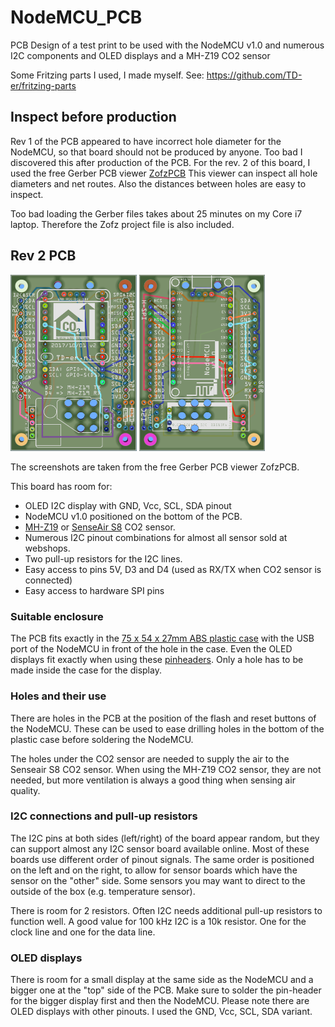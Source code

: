 # NodeMCU_PCB
PCB Design of a test print to be used with the NodeMCU v1.0 and numerous I2C components and OLED displays and a MH-Z19 CO2 sensor

Some Fritzing parts I used, I made myself. See: https://github.com/TD-er/fritzing-parts

## Inspect before production

Rev 1 of the PCB appeared to have incorrect hole diameter for the NodeMCU, so that board should not be produced by anyone.
Too bad I discovered this after production of the PCB.
For the rev. 2 of this board, I used the free Gerber PCB viewer [ZofzPCB](https://www.zofzpcb.com/)
This viewer can inspect all hole diameters and net routes.
Also the distances between holes are easy to inspect.

Too bad loading the Gerber files takes about 25 minutes on my Core i7 laptop. Therefore the Zofz project file is also included.

## Rev 2 PCB

<img src="screenshots/NodeMCU_PCB_board_rev2_CO2_board_rev2-top-ZofzPCB.png" width="40%" height="40%" /> <img src="screenshots/NodeMCU_PCB_board_rev2_CO2_board_rev2-bottom-ZofzPCB.png" width="40%" height="40%" />

The screenshots are taken from the free Gerber PCB viewer ZofzPCB.

This board has room for:
* OLED I2C display with GND, Vcc, SCL, SDA pinout 
* NodeMCU v1.0 positioned on the bottom of the PCB.
* [MH-Z19](http://www.winsen-sensor.com/products/ndir-co2-sensor/mh-z19.html) or [SenseAir S8](https://senseair.com/products/size-counts/s8-residential/) CO2 sensor.
* Numerous I2C pinout combinations for almost all sensor sold at webshops.
* Two pull-up resistors for the I2C lines.
* Easy access to pins 5V, D3 and D4 (used as RX/TX when CO2 sensor is connected)
* Easy access to hardware SPI pins

### Suitable enclosure
The PCB fits exactly in the [75 x 54 x 27mm ABS plastic case](https://www.banggood.com/10pcs-DIY-Plastic-Project-Housing-Electronic-Junction-Case-Power-Supply-Box-p-1168741.html?p=1712161907732201507C) with the USB port of the NodeMCU in front of the hole in the case.
Even the OLED displays fit exactly when using these [pinheaders](https://www.banggood.com/10pcs-40Pin-2_54mm-Female-Header-Connector-Socket-For-DIY-Arduino-p-945516.html?p=1712161907732201507C).
Only a hole has to be made inside the case for the display.

### Holes and their use
There are holes in the PCB at the position of the flash and reset buttons of the NodeMCU. These can be used to ease drilling holes in the bottom of the plastic case before soldering the NodeMCU.

The holes under the CO2 sensor are needed to supply the air to the Senseair S8 CO2 sensor. When using the MH-Z19 CO2 sensor, they are not needed, but more ventilation is always a good thing when sensing air quality.

### I2C connections and pull-up resistors
The I2C pins at both sides (left/right) of the board appear random, but they can support almost any I2C sensor board available online.
Most of these boards use different order of pinout signals.
The same order is positioned on the left and on the right, to allow for sensor boards which have the sensor on the "other" side. Some sensors you may want to direct to the outside of the box (e.g. temperature sensor).

There is room for 2 resistors.
Often I2C needs additional pull-up resistors to function well. A good value for 100 kHz I2C is a 10k resistor. One for the clock line and one for the data line.

### OLED displays
There is room for a small display at the same side as the NodeMCU and a bigger one at the "top" side of the PCB.
Make sure to solder the pin-header for the bigger display first and then the NodeMCU.
Please note there are OLED displays with other pinouts. I used the GND, Vcc, SCL, SDA variant.
